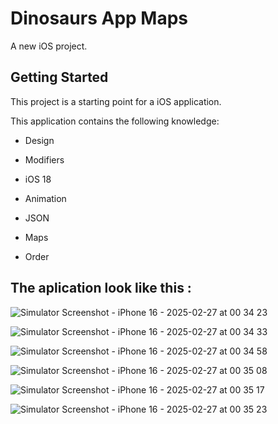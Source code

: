 # Dinosaurs App Maps

A new iOS project.

## Getting Started

This project is a starting point for a iOS application.

This application contains the following knowledge:
  
- Design
  
- Modifiers

- iOS 18

- Animation

- JSON

- Maps

- Order

## The aplication look like this :

![Simulator Screenshot - iPhone 16 - 2025-02-27 at 00 34 23](https://github.com/user-attachments/assets/e4f0538a-31f1-49fb-bf01-62457aa2c713)

![Simulator Screenshot - iPhone 16 - 2025-02-27 at 00 34 33](https://github.com/user-attachments/assets/8c746782-ca6e-45ed-a2c0-bb74c7aba325)

![Simulator Screenshot - iPhone 16 - 2025-02-27 at 00 34 58](https://github.com/user-attachments/assets/352ea203-8110-4bcf-8411-deb8ed237e3e)

![Simulator Screenshot - iPhone 16 - 2025-02-27 at 00 35 08](https://github.com/user-attachments/assets/01f1963f-60a2-49c7-b316-caab0dfed4c1)

![Simulator Screenshot - iPhone 16 - 2025-02-27 at 00 35 17](https://github.com/user-attachments/assets/f7f1448d-d5aa-4fb7-bf22-a5d4c7ce1c5f)

![Simulator Screenshot - iPhone 16 - 2025-02-27 at 00 35 23](https://github.com/user-attachments/assets/30387c2a-20fd-4e2b-8f92-3bfc40ba4b74)
